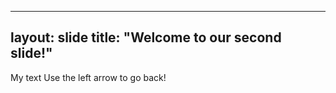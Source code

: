 ---
layout: slide
title: "Welcome to our second slide!"
----
My text
Use the left arrow to go back!
